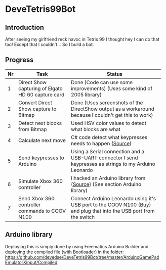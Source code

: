 # DeveTetris99Bot

## Introduction

After seeing my girlfriend reck havoc in Tetris 99 I thought hey I can do that too! Except that I couldn't... So I build a bot.

## Progress

| Nr | Task | Status |
|--|--|--|
| 1 | Direct Show capturing of Elgato HD 60 capture card | Done (Code can use some improvements) (Uses some kind of 2005 library) |
| 2 | Convert Direct Show capture to Bitmap | Done (Uses screenshots of the DirectShow output as a workaround because I couldn't get this to work) |
| 3 | Detect next blocks from Bitmap | Used HSV color values to detect what blocks are what |
| 4 | Calculate next move | C# code detect what keypresses needs to happen ([Source](https://github.com/Hohol/TetrisPlayer/)) |
| 5 | Send keypresses to Arduino | Using a Serial connection and a USB-UART connector I send keypresses as strings to my Arduino Leonardo |
| 6 | Simulate Xbox 360 controller | I hacked an Arduino library from ([Source](https://github.com/kuwoh/XInputPadMicro)) (See section Arduino library) |
| 7 | Send Xbox 360 controller commands to COOV N100 | Connect Arduino Leonardo using it's USB port to the COOV N100 ([Buy](https://nl.aliexpress.com/item/Coov-N100-for-PS3-PS4-Xbox-One-Xbox-360-USB-Controller-Converter-Adapter-to-Nintendo-Switch/32823586852.html)) and plug that into the USB port from the switch |

## Arduino library

Deploying this is simply done by using Freematics Arduino Builder and deploying the compiled file (with Bootloader) in the folder: https://github.com/devedse/DeveTetris99Bot/tree/master/ArduinoGamePadEmulatorXinput/Compiled
